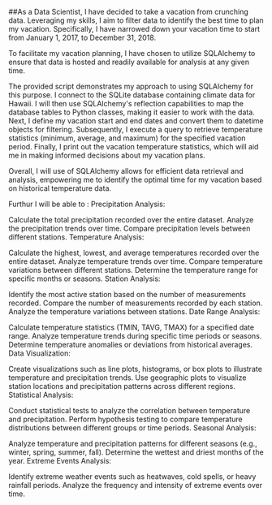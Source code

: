 ##As a Data Scientist, I have decided to take a vacation from crunching data. Leveraging my skills, I aim to filter data to identify the best time to plan my vacation. Specifically, I have narrowed down your vacation time to start from January 1, 2017, to December 31, 2018.

To facilitate my vacation planning, I have chosen to utilize SQLAlchemy to ensure that data is hosted and readily available for analysis at any given time.

The provided script demonstrates my approach to using SQLAlchemy for this purpose. I connect to the SQLite database containing climate data for Hawaii. I will then use SQLAlchemy's reflection capabilities to map the database tables to Python classes, making it easier to work with the data. Next, I define my vacation start and end dates and convert them to datetime objects for filtering. Subsequently, I execute a query to retrieve temperature statistics (minimum, average, and maximum) for the specified vacation period. Finally, I print out the vacation temperature statistics, which will aid me in making informed decisions about my vacation plans.

Overall, I will use of SQLAlchemy allows for efficient data retrieval and analysis, empowering me to identify the optimal time for my vacation based on historical temperature data.

Furthur I will be able to : 
Precipitation Analysis:

Calculate the total precipitation recorded over the entire dataset.
Analyze the precipitation trends over time.
Compare precipitation levels between different stations.
Temperature Analysis:

Calculate the highest, lowest, and average temperatures recorded over the entire dataset.
Analyze temperature trends over time.
Compare temperature variations between different stations.
Determine the temperature range for specific months or seasons.
Station Analysis:

Identify the most active station based on the number of measurements recorded.
Compare the number of measurements recorded by each station.
Analyze the temperature variations between stations.
Date Range Analysis:

Calculate temperature statistics (TMIN, TAVG, TMAX) for a specified date range.
Analyze temperature trends during specific time periods or seasons.
Determine temperature anomalies or deviations from historical averages.
Data Visualization:

Create visualizations such as line plots, histograms, or box plots to illustrate temperature and precipitation trends.
Use geographic plots to visualize station locations and precipitation patterns across different regions.
Statistical Analysis:

Conduct statistical tests to analyze the correlation between temperature and precipitation.
Perform hypothesis testing to compare temperature distributions between different groups or time periods.
Seasonal Analysis:

Analyze temperature and precipitation patterns for different seasons (e.g., winter, spring, summer, fall).
Determine the wettest and driest months of the year.
Extreme Events Analysis:

Identify extreme weather events such as heatwaves, cold spells, or heavy rainfall periods.
Analyze the frequency and intensity of extreme events over time.